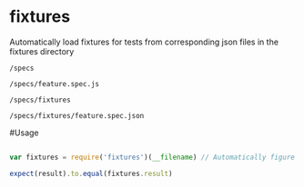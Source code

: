 # fixtures
Automatically load fixtures for tests from corresponding json files in the fixtures directory

```
/specs

/specs/feature.spec.js

/specs/fixtures

/specs/fixtures/feature.spec.json
```

#Usage

```javascript

var fixtures = require('fixtures')(__filename) // Automatically figure out filename and load

expect(result).to.equal(fixtures.result)
```
